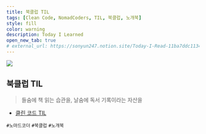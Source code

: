 ```yaml
---
title: 북클럽 TIL
tags: [Clean Code, NomadCoders, TIL, 북클럽, 노개북]
style: fill
color: warning
description: Today I Learned
open_new_tab: true
# external_url: https://sonyun247.notion.site/Today-I-Read-11ba7ddc11344294bd8a404e0256442f
---
```


![](https://user-images.githubusercontent.com/38553239/150508456-78018e93-ba76-4f3d-874e-941567c53739.jpeg)

## 북클럽 TIL

> 들숨에 책 읽는 습관을, 날숨에 독서 기록이라는 자산을

- [클린 코드 TIL](https://sonyun247.notion.site/Today-I-Read-11ba7ddc11344294bd8a404e0256442f)

`#노마드코더` `#북클럽` `#노개북`
